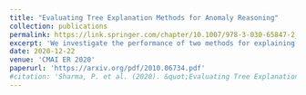 ```yaml
---
title: "Evaluating Tree Explanation Methods for Anomaly Reasoning"
collection: publications
permalink: https://link.springer.com/chapter/10.1007/978-3-030-65847-2_4
excerpt: 'We investigate the performance of two methods for explaining tree-based models: ‘Tree Interpreter (TI)’ and 'SHAP TreeExplainer (SHAP-TE)'. Using a case study on detecting anomalies in job runtimes of applications that utilize cloud-computing platforms, we compare these approaches using metrics such as computation time, significance of attribution value, and explanation accuracy.'
date: 2020-12-22
venue: 'CMAI ER 2020'
paperurl: 'https://arxiv.org/pdf/2010.06734.pdf'
#citation: 'Sharma, P. et al. (2020). &quot;Evaluating Tree Explanation Methods for Anomaly Reasoning: A Case Study of SHAP TreeExplainer and TreeInterpreter.&quot; Grossmann, G., Ram, S. (eds) Advances in Conceptual Modeling. ER 2020. Lecture Notes in Computer Science(), vol 12584. Springer, Cham. https://doi.org/10.1007/978-3-030-65847-2_4.'
---
```


